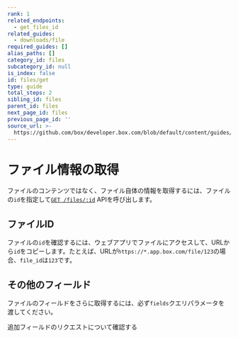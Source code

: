 ```yaml
---
rank: 1
related_endpoints:
  - get_files_id
related_guides:
  - downloads/file
required_guides: []
alias_paths: []
category_id: files
subcategory_id: null
is_index: false
id: files/get
type: guide
total_steps: 2
sibling_id: files
parent_id: files
next_page_id: files
previous_page_id: ''
source_url: >-
  https://github.com/box/developer.box.com/blob/default/content/guides/files/get.md
---
```

# ファイル情報の取得

ファイルのコンテンツではなく、ファイル自体の情報を取得するには、ファイルの`id`を指定して[`GET /files/:id`](e://get-files-id) APIを呼び出します。

<Samples id="get_files_id">

</Samples>

## ファイルID

ファイルの`id`を確認するには、ウェブアプリでファイルにアクセスして、URLから`id`をコピーします。たとえば、URLが`https://*.app.box.com/file/123`の場合、`file_id`は`123`です。

## その他のフィールド

ファイルのフィールドをさらに取得するには、必ず`fields`クエリパラメータを渡してください。

<CTA to="g://api-calls/request-extra-fields">

追加フィールドのリクエストについて確認する

</CTA>
